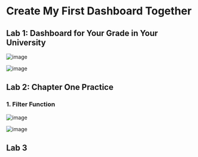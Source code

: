 # Create My First Dashboard Together

## Lab 1: Dashboard for Your Grade in Your University

![image](https://github.com/user-attachments/assets/f90a9bba-83b0-4033-b78f-ff48d97f74b1)

![image](https://github.com/user-attachments/assets/e95ab949-a23c-44a5-a99f-94d269d95b36)


## Lab 2: Chapter One Practice

### 1. Filter Function
![image](https://github.com/user-attachments/assets/b7610b61-fe62-4b12-85b8-6bc7ebe7ef4d)

![image](https://github.com/user-attachments/assets/10f58d28-ce2a-4554-9b0d-eb57933c922a)

## Lab 3
